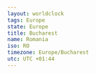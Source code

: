 ```yaml
---
layout: worldclock
tags: Europe
state: Europe
title: Bucharest
name: Romania
iso: RO
timezone: Europe/Bucharest
utc: UTC +01:44
---
```


